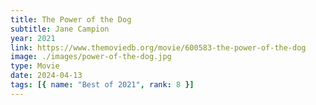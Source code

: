 ```yaml
---
title: The Power of the Dog
subtitle: Jane Campion
year: 2021
link: https://www.themoviedb.org/movie/600583-the-power-of-the-dog
image: ./images/power-of-the-dog.jpg
type: Movie
date: 2024-04-13
tags: [{ name: "Best of 2021", rank: 8 }]
---
```

